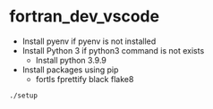 # fortran_dev_vscode

- Install pyenv if pyenv is not installed
- Install Python 3 if python3 command is not exists
  - Install python 3.9.9
- Install packages using pip
  - fortls fprettify black flake8

```sh
./setup
```
